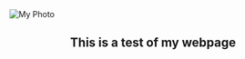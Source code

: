 <html>
<img src="photo.png" alt="My Photo">
<center> <h2>  This is a test of my webpage</h2> </center>
</html>
